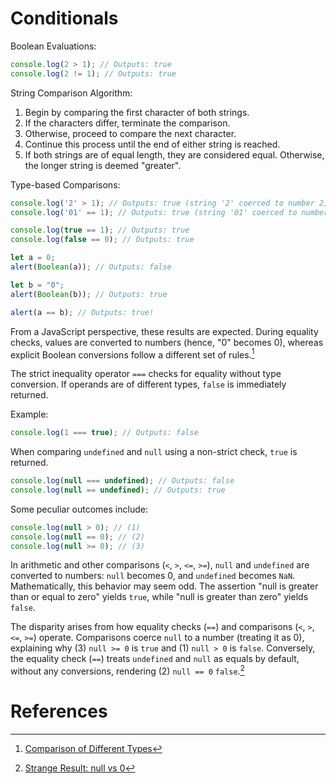 # Conditionals

Boolean Evaluations:

```javascript
console.log(2 > 1); // Outputs: true
console.log(2 != 1); // Outputs: true
```

String Comparison Algorithm:

1. Begin by comparing the first character of both strings.
2. If the characters differ, terminate the comparison.
3. Otherwise, proceed to compare the next character.
4. Continue this process until the end of either string is reached.
5. If both strings are of equal length, they are considered equal. Otherwise, the longer string is deemed "greater".

Type-based Comparisons:

```javascript
console.log('2' > 1); // Outputs: true (string '2' coerced to number 2)
console.log('01' == 1); // Outputs: true (string '01' coerced to number 1)

console.log(true == 1); // Outputs: true
console.log(false == 0); // Outputs: true

let a = 0;
alert(Boolean(a)); // Outputs: false

let b = "0";
alert(Boolean(b)); // Outputs: true

alert(a == b); // Outputs: true!
```

From a JavaScript perspective, these results are expected. During equality checks, values are converted to numbers (hence, "0" becomes 0), whereas explicit Boolean conversions follow a different set of rules.[^1]

The strict inequality operator `===` checks for equality without type conversion. If operands are of different types, `false` is immediately returned.

Example:

```javascript
console.log(1 === true); // Outputs: false
```

When comparing `undefined` and `null` using a non-strict check, `true` is returned.

```javascript
console.log(null === undefined); // Outputs: false
console.log(null == undefined); // Outputs: true
```

Some peculiar outcomes include:

```javascript
console.log(null > 0); // (1)
console.log(null == 0); // (2)
console.log(null >= 0); // (3)
```

In arithmetic and other comparisons (`<`, `>`, `<=`, `>=`), `null` and `undefined` are converted to numbers: `null` becomes 0, and `undefined` becomes `NaN`. Mathematically, this behavior may seem odd. The assertion "null is greater than or equal to zero" yields `true`, while "null is greater than zero" yields `false`.

The disparity arises from how equality checks (`==`) and comparisons (`<`, `>`, `<=`, `>=`) operate. Comparisons coerce `null` to a number (treating it as 0), explaining why (3) `null >= 0` is `true` and (1) `null > 0` is `false`. Conversely, the equality check (`==`) treats `undefined` and `null` as equals by default, without any conversions, rendering (2) `null == 0` `false`.[^2]

# References

[^1]: [Comparison of Different Types](https://javascript.info/comparison#comparison-of-different-types)

[^2]: [Strange Result: null vs 0](https://javascript.info/comparison#comparison-with-null-and-undefined)
